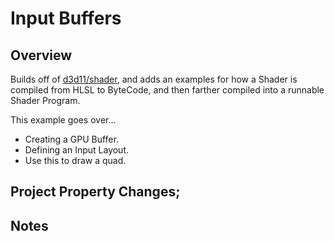 Input Buffers
======

## Overview
Builds off of [d3d11/shader](../../d3d11/shader), and adds an examples for how a Shader is compiled from HLSL to ByteCode, and then farther compiled into a runnable Shader Program.  

This example goes over...
- Creating a GPU Buffer. 
- Defining an Input Layout.
- Use this to draw a quad.


## Project Property Changes;

## Notes
